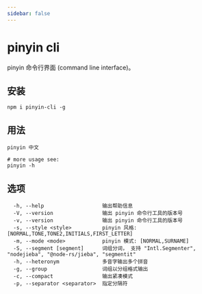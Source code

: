 ```yaml
---
sidebar: false
---
```


# pinyin cli 

pinyin 命令行界面 (command line interface)。

## 安装

```shell
npm i pinyin-cli -g
```

## 用法

```shell
pinyin 中文

# more usage see:
pinyin -h
```

## 选项

```
  -h, --help                   输出帮助信息
  -V, --version                输出 pinyin 命令行工具的版本号
  -v, --version                输出 pinyin 命令行工具的版本号
  -s, --style <style>          pinyin 风格: [NORMAL,TONE,TONE2,INITIALS,FIRST_LETTER]
  -m, --mode <mode>            pinyin 模式: [NORMAL,SURNAME]
  -S, --segment [segment]      词组分词， 支持 "Intl.Segmenter", "nodejieba", "@node-rs/jieba", "segmentit"
  -h, --heteronym              多音字输出多个拼音
  -g, --group                  词组以分组格式输出
  -c, --compact                输出紧凑模式
  -p, --separator <separator>  指定分隔符
```
